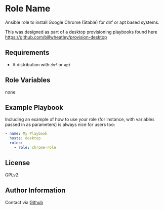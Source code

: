 Role Name
=========

Ansible role to install Google Chrome (Stable) for dnf or apt based systems.

This was designed as part of a desktop provisioning playbooks found here <https://github.com/billwheatley/provision-desktop>

Requirements
------------

- A distribution with `dnf` or `apt`

Role Variables
--------------

none

Example Playbook
----------------

Including an example of how to use your role (for instance, with variables passed in as parameters) is always nice for users too:

```yaml
- name: My Playbook
  hosts: desktop
  roles:
    - role: chrome-role
```

License
-------

GPLv2

Author Information
------------------

Contact via [Github](https://github.com/billwheatley/)
